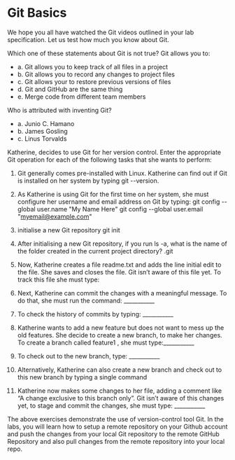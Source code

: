 # Git Basics

We hope you all have watched the Git videos outlined in your lab specification. Let us test how much you know about Git.

Which one of these statements about Git is not true? Git allows you to:
 - a. Git allows you to keep track of all files in a project
 - b. Git allows you to record any changes to project files
 - c. Git allows your to restore previous versions of files
 - d. Git and GitHub are the same thing
 - e. Merge code from different team members

Who is attributed with inventing Git?
 - a. Junio C. Hamano
 - b. James Gosling
- c. Linus Torvalds

Katherine, decides to use Git for her version control. Enter the appropriate Git operation for each of the following tasks that she wants to perform:

1. Git generally comes pre-installed with Linux. Katherine can find out if Git is installed on her system by typing git --version.

2. As Katherine is using Git for the first time on her system, she must configure her username and email address on Git by typing: git config --global user.name "My Name Here"
git config --global user.email "myemail@example.com"

3. initialise a new Git repository git init

4. After initialising a new Git repository, if you run ls -a, what is the name of the folder created in the current project directory? .git

5. Now, Katherine creates a file readme.txt and adds the line initial edit to the file. She saves and closes the file. Git isn’t aware of this file yet. To track this file she must type:

6. Next, Katherine can commit the changes with a meaningful message. To do that, she must run the command: ___________

7. To check the history of commits by typing: ___________

8. Katherine wants to add a new feature but does not want to mess up the old features. She decide to create a new branch, to make her changes. To create a branch called feature1 , she must type:___________

9. To check out to the new branch, type: ___________

10. Alternatively, Katherine can also create a new branch and check out to this new branch by typing a single command

11. Katherine now makes some changes to her file, adding a comment like “A change exclusive to this branch only”. Git isn’t aware of this changes yet, to stage and commit the changes, she must type: ___________

The above exercises demonstrate the use of version-control tool Git. In the labs, you will learn how to setup a remote repository on your Github account and push the changes from your local Git repository to the remote GitHub Repository and also pull changes from the remote repository into your local repo.